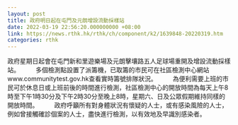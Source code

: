 ```yaml
---
layout: post
title: 政府明日起在屯門及元朗增設流動採樣站
date: 2022-03-19 22:56:20.000000000 +08:00
link: https://news.rthk.hk/rthk/ch/component/k2/1639848-20220319.htm
categories: rthk
---
```


政府星期日起會在屯門新和里遊樂場及元朗擊壤路五人足球場重開及增設流動採樣站。
　　
多個檢測點設置了派籌機，已取籌的市民可在社區檢測中心網站www.communitytest.gov.hk查看實時籌號排隊狀況。
　　
為便利需要上班的市民可於休息日或上班前後的時間進行檢測，社區檢測中心的開放時間為每天上午8時至下午1時30分及下午2時30分至晚上8時，星期六、日及公眾假期維持同樣的開放時間。
　　
政府呼籲所有對身體狀況有懷疑的人士，或有感染風險的人士，例如曾接觸確診個案的人士，盡快進行檢測，以有效地及早識別感染者。
